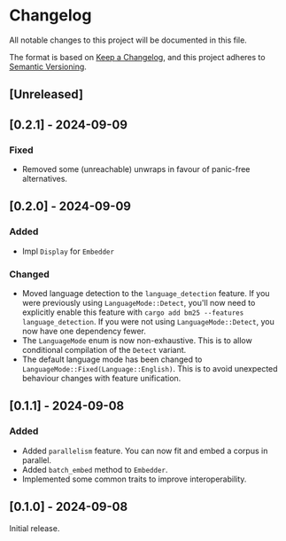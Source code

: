 # Changelog

All notable changes to this project will be documented in this file.

The format is based on [Keep a Changelog](https://keepachangelog.com/en/1.1.0/),
and this project adheres to [Semantic Versioning](https://semver.org/spec/v2.0.0.html).

## [Unreleased]

## [0.2.1] - 2024-09-09

### Fixed
- Removed some (unreachable) unwraps in favour of panic-free alternatives.

## [0.2.0] - 2024-09-09

### Added
- Impl `Display` for `Embedder`

### Changed
- Moved language detection to the `language_detection` feature. If you were previously using
  `LanguageMode::Detect`, you'll now need to explicitly enable this feature with
  `cargo add bm25 --features language_detection`. If you were not using `LanguageMode::Detect`,
  you now have one dependency fewer.
- The `LanguageMode` enum is now non-exhaustive. This is to allow conditional compilation of the
  `Detect` variant.
- The default language mode has been changed to `LanguageMode::Fixed(Language::English)`. This is
  to avoid unexpected behaviour changes with feature unification.

## [0.1.1] - 2024-09-08

### Added
- Added `parallelism` feature. You can now fit and embed a corpus in parallel.
- Added `batch_embed` method to `Embedder`. 
- Implemented some common traits to improve interoperability.

## [0.1.0] - 2024-09-08

Initial release.
